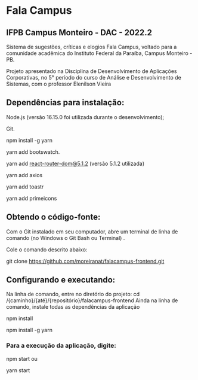 # Fala Campus



## IFPB Campus Monteiro - DAC - 2022.2

Sistema de sugestões, críticas e elogios Fala Campus, voltado para a comunidade acadêmica do Instituto Federal da Paraíba, Campus Monteiro - PB.

Projeto apresentado na Disciplina de Desenvolvimento de Aplicações Corporativas, no 5° período do curso de Análise e Desenvolvimento de Sistemas, com o professor Elenilson Vieira

## Dependências para instalação:
Node.js (versão 16.15.0 foi utilizada durante o desenvolvimento);

Git.

npm install -g yarn

yarn add bootswatch.

yarn add react-router-dom@5.1.2 (versão 5.1.2 utilizada)

yarn add axios

yarn add toastr

yarn add primeicons

## Obtendo o código-fonte:
Com o Git instalado em seu computador, abre um terminal de linha de comando (no Windows o Git Bash ou Terminal) .

Cole o comando descrito abaixo:

git clone https://github.com/moreiranat/falacampus-frontend.git

## Configurando e executando:

Na linha de comando, entre no diretório do projeto:
cd /{caminho}/{até}/{repositório}/falacampus-frontend
Ainda na linha de comando, instale todas as dependências da aplicação

npm install

npm install -g yarn

### Para a execução da aplicação, digite:
npm start ou

yarn start

